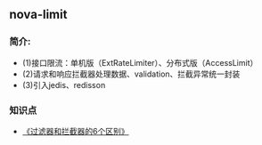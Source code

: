 ## nova-limit

### 简介:
* (1)接口限流：单机版（ExtRateLimiter）、分布式版（AccessLimit）
* (2)请求和响应拦截器处理数据、validation、拦截异常统一封装
* (3)引入jedis、redisson

### 知识点
* [《过滤器和拦截器的6个区别》](https://chengxy-nds.blog.csdn.net/article/details/106356958?spm=1001.2101.3001.6650.2&utm_medium=distribute.pc_relevant.none-task-blog-2%7Edefault%7EBlogCommendFromBaidu%7ERate-2-106356958-blog-127438161.pc_relevant_recovery_v2&depth_1-utm_source=distribute.pc_relevant.none-task-blog-2%7Edefault%7EBlogCommendFromBaidu%7ERate-2-106356958-blog-127438161.pc_relevant_recovery_v2&utm_relevant_index=3)
  
